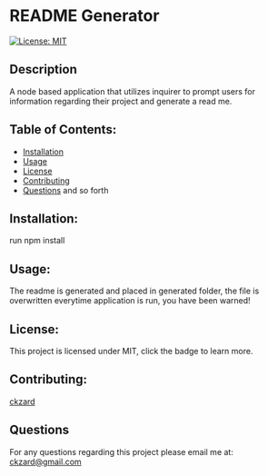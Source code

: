 # README Generator

  [![License: MIT](https://img.shields.io/badge/License-MIT-yellow.svg)](https://opensource.org/licenses/MIT)

  ## Description 
  A node based application that utilizes inquirer to prompt users for information regarding their project and generate a read me.

  ## Table of Contents:
  * [Installation](#installation)
  * [Usage](#usage)
  * [License](#license)
  * [Contributing](#contributing)
  * [Questions](#questions)
  and so forth

  ## Installation:
  run npm install

  ## Usage:
  The readme is generated and placed in generated folder, the file is overwritten everytime application is run, you have been warned!

  ## License:
  This project is licensed under MIT, click the badge to learn more.

  ## Contributing:
  [ckzard](https://www.github.com/ckzard)

  ## Questions
  For any questions regarding this project please email me at:
  ckzard@gmail.com
